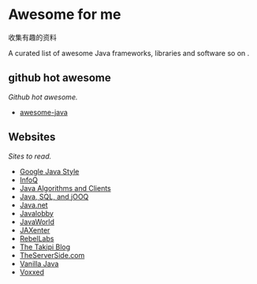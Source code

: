 # Awesome for me

收集有趣的资料

A curated list of awesome Java frameworks, libraries and software so on .

## github hot awesome

*Github hot awesome.*

* [awesome-java](https://github.com/akullpp/awesome-java)

## Websites

*Sites to read.*

* [Google Java Style](https://google.github.io/styleguide/javaguide.html)
* [InfoQ](https://www.infoq.com/)
* [Java Algorithms and Clients](https://algs4.cs.princeton.edu/code/)
* [Java, SQL, and jOOQ](https://blog.jooq.org/)
* [Java.net](https://community.oracle.com/community/java)
* [Javalobby](https://dzone.com/java-jdk-development-tutorials-tools-news)
* [JavaWorld](https://www.javaworld.com/)
* [JAXenter](https://jaxenter.com/)
* [RebelLabs](https://zeroturnaround.com/rebellabs/)
* [The Takipi Blog](http://blog.takipi.com/)
* [TheServerSide.com](http://www.theserverside.com/)
* [Vanilla Java](https://vanilla-java.github.io/)
* [Voxxed](https://www.voxxed.com/)
